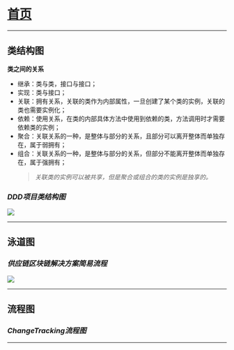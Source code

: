 # [首页](/blog/)

***

## 类结构图

**类之间的关系**

- 继承：类与类，接口与接口；
- 实现：类与接口；
- 关联：拥有关系，关联的类作为内部属性，一旦创建了某个类的实例，关联的类也需要实例化；
- 依赖：使用关系，在类的内部具体方法中使用到依赖的类，方法调用时才需要依赖类的实例；
- 聚合：关联关系的一种，是整体与部分的关系，且部分可以离开整体而单独存在，属于弱拥有；
- 组合：关联关系的一种，是整体与部分的关系，但部分不能离开整体而单独存在，属于强拥有；
    >  *关联类的实例可以被共享，但是聚合或组合的类的实例是独享的。*

### *DDD项目类结构图*

![](/blog/pic/DDD架构类结构图.png)

***

## 泳道图

### *供应链区块链解决方案简易流程*

![](/blog/pic/区块链解决方案简易流程.png)

***

## 流程图


### *ChangeTracking流程图*

***